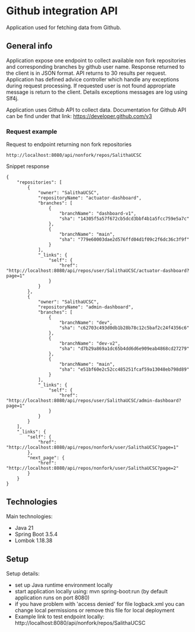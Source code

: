 # Github integration API
Application used for fetching data from Github.

## General info
Application expose one endpoint to collect available non fork repositories and corresponding branches
by github user name. Response returned to the client is in JSON format. API returns to 30 results per request.
Application has defined advice controller which handle any exceptions during request processing. If requested user
is not found appropriate message is return to the client. Details exceptions messages are log using Slf4j.

Application uses Github API to collect data. Documentation for Github API can be find under that link:
https://developer.github.com/v3

### Request example
Request to endpoint returning non fork repositories
````
http://localhost:8080/api/nonfork/repos/SalithaUCSC
````
Snippet response
````
{
    "repositories": [
        {
            "owner": "SalithaUCSC",
            "repositoryName": "actuator-dashboard",
            "branches": [
                {
                    "branchName": "dashboard-v1",
                    "sha": "14305f5a57f672cb5dcd3bbf4b1a5fcc759e5a7c"
                },
                {
                    "branchName": "main",
                    "sha": "779e60003dae2d576ffd04d1f09c2f6dc36c3f9f"
                }
            ],
            "_links": {
                "self": {
                    "href": "http://localhost:8080/api/repos/user/SalithaUCSC/actuator-dashboard?page=1"
                }
            }
        },
        {
            "owner": "SalithaUCSC",
            "repositoryName": "admin-dashboard",
            "branches": [
                {
                    "branchName": "dev",
                    "sha": "c62703c493d0db1b28b78c12c5baf2c24f4356c6"
                },
                {
                    "branchName": "dev-v2",
                    "sha": "d7b29a869a1dc65b4dd6d6e909eab4868cd27279"
                },
                {
                    "branchName": "main",
                    "sha": "e51bf60e2c52cc485251fcaf59a13048eb798d89"
                }
            ],
            "_links": {
                "self": {
                    "href": "http://localhost:8080/api/repos/user/SalithaUCSC/admin-dashboard?page=1"
                }
            }
        }
    ],
    "_links": {
        "self": {
            "href": "http://localhost:8080/api/repos/nonfork/user/SalithaUCSC?page=1"
        },
        "next_page": {
            "href": "http://localhost:8080/api/repos/nonfork/user/SalithaUCSC?page=2"
        }
    }
}
````


## Technologies
Main technologies:
* Java 21
* Spring Boot 3.5.4
* Lombok 1.18.38

## Setup
Setup details:
* set up Java runtime environment locally
* start application locally using: mvn spring-boot:run (by default application runs on port 8080)
* if you have problem with 'access denied' for file logback.xml you can change local permissions or remove this file for local deployment
* Example link to test endpoint locally: http://localhost:8080/api/nonfork/repos/SalithaUCSC